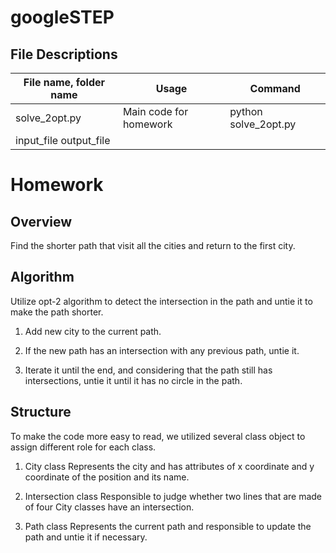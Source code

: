 # googleSTEP

## File Descriptions

| File name, folder name               | Usage                             | Command |
|-----------------------|--------------------------------------------------|---------|
| solve_2opt.py         | Main code for homework                           |python solve_2opt.py |
input_file output_file|

# Homework
## Overview
Find the shorter path that visit all the cities and return to the first city.

## Algorithm
Utilize opt-2 algorithm to detect the intersection in the path and untie it to make the path shorter.

1. Add new city to the current path.

2. If the new path has an intersection with any previous path, untie it.

3. Iterate it until the end, and considering that the path still has intersections, untie it until it has no circle in the path.

## Structure
To make the code more easy to read, we utilized several class object to assign different role for each class.

1. City class
Represents the city and has attributes of x coordinate and y coordinate of the position and its name.

2. Intersection class
Responsible to judge whether two lines that are made of four City classes have an intersection.

3. Path class
Represents the current path and responsible to update the path and untie it if necessary.